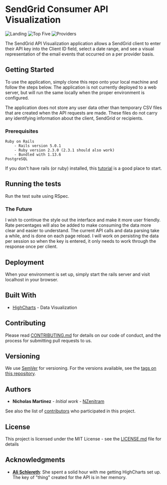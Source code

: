# SendGrid Consumer API Visualization

![Landing](https://s3-us-west-1.amazonaws.com/github-readme-iamges/SG+Stats+Landing.png)
![Top Five](https://s3-us-west-1.amazonaws.com/github-readme-iamges/SGTopFive.png)
![Providers](https://s3-us-west-1.amazonaws.com/github-readme-iamges/SGProv.png)


The SendGrid API Visualization application allows a SendGrid client to enter their API key into the Client ID field, select a date range, and see a visual representation of the email events that occurred on a per provider basis.

## Getting Started

To use the application, simply clone this repo onto your local machine and follow the steps below. The application is not currently deployed to a web server, but will run the same locally when the proper environment is configured.

The application does not store any user data other than temporary CSV files that are created when the API requests are made. These files do not carry any identifying information about the client, SendGrid or recipients.

### Prerequisites

```
Ruby on Rails
	- Rails version 5.0.1
	- Ruby version 2.3.0 (2.3.1 should also work)
	- Bundled with 1.13.6
PostgreSQL
```

If you don't have rails (or ruby) installed, this [tutorial](http://docs.railsbridge.org/intro-to-rails/) is a good place to start.

## Running the tests

Run the test suite using RSpec. 

### The Future

I wish to continue the style out the interface and make it more user friendly. Rate percentages will also be added to make consuming the data more clear and easier to understand. The current API calls and data parsing take a while, and is done on each page reload. I will work on persisting the data per session so when the key is entered, it only needs to work through the response once per client. 

## Deployment

When your environment is set up, simply start the rails server and visit localhost in your browser.

## Built With

* [HighCharts](http://www.highcharts.com/) - Data Visualization

## Contributing

Please read [CONTRIBUTING.md](https://gist.github.com/PurpleBooth/b24679402957c63ec426) for details on our code of conduct, and the process for submitting pull requests to us.

## Versioning

We use [SemVer](http://semver.org/) for versioning. For the versions available, see the [tags on this repository](https://github.com/your/project/tags).

## Authors

* **Nicholas Martinez** - *Initial work* - [NZenitram](https://github.com/NZenitram)

See also the list of [contributors](https://github.com/your/project/contributors) who participated in this project.

## License

This project is licensed under the MIT License - see the [LICENSE.md](LICENSE.md) file for details

## Acknowledgments

* [**Ali Schlereth**](https://github.com/AliSchlereth):
   She spent a solid hour with me getting HighCharts set up. The key of "thing" created for the API is in her memory.
